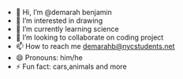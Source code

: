 - 👋 Hi, I’m @demarah benjamin
- 👀 I’m interested in drawing
- 🌱 I’m currently learning science
- 💞️ I’m looking to collaborate on coding project
- 📫 How to reach me demarahb@nycstudents.net
- 😄 Pronouns: him/he
- ⚡ Fun fact: cars,animals and more

<!---
demarah16/demarah16 is a ✨ special ✨ repository because its `README.md` (this file) appears on your GitHub profile.
You can click the Preview link to take a look at your changes.
--->
